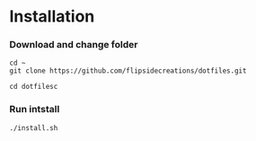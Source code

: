 # Installation
### Download and change folder
```
cd ~
git clone https://github.com/flipsidecreations/dotfiles.git

cd dotfilesc
```
### Run intstall
```
./install.sh
```


